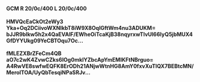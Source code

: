 #### GCM R 20/0c/400 L 20/0c/400
**HMVQcEaCkOt2eWy3**<br/>**Yka+Oq2DCiivoWXNIkbT8iW9X8OqIGftWm4nu3ADUKM=**<br/>**bJJR9bIkw5h2x4QaEVAIF/EWheOiTcaKjB38nqyrxwTlvUl66IyQ5jbMUX4GfDYYUkg09YeCBTOqu7Oc...**<br/><br/>
**fMLEZXBrZFeCm4QB**<br/>**aO7c2wK4ZvwCZks6IOg0mklYZbcApYmEMlKFtNBrguo=**<br/>**A4RwVE8swfwEQFK8ErODh21ANjwWtnHG8AmY0fxvXuTIQX7BEBtcMN/MerolTOA/UyQbTesqiNPaSRJv...**